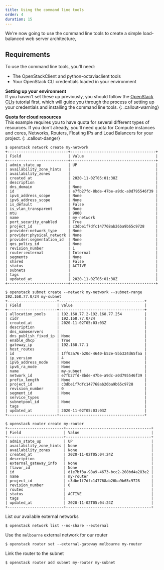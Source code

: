 ```yaml
---
title: Using the command line tools
order: 4
duration: 15
---
```


We're now going to use the command line tools to create a simple load-balanced
web server architecture,

## Requirements

To use the command line tools, you'll need:
* The OpenStackClient and python-octaviaclient tools
* Your OpenStack CLI credentials loaded in your environment

**Setting up your environment**  
If you haven't set these up previously, you should follow the [OpenStack CLIs](https://tutorials.rc.nectar.org.au/openstack-cli) tutorial first,
which will guide you through the process of setting up your credentials and installing the command line tools.
{: .callout-warning}

**Quota for cloud resources**  
This example requires you to have quota for several different types of
resources. If you don't already, you'll need quota for Compute instances and
cores, Networks, Routers, Floating IPs and Load Balancers for your project.
{: .callout-danger}

```
$ openstack network create my-network
+---------------------------+--------------------------------------+
| Field                     | Value                                |
+---------------------------+--------------------------------------+
| admin_state_up            | UP                                   |
| availability_zone_hints   |                                      |
| availability_zones        |                                      |
| created_at                | 2020-11-02T05:01:38Z                 |
| description               |                                      |
| dns_domain                | None                                 |
| id                        | e7fb27fd-8bde-47be-a9dc-a0d795546f39 |
| ipv4_address_scope        | None                                 |
| ipv6_address_scope        | None                                 |
| is_default                | False                                |
| is_vlan_transparent       | None                                 |
| mtu                       | 9000                                 |
| name                      | my-network                           |
| port_security_enabled     | True                                 |
| project_id                | c3dbe1f7dfc147768ab26ba9b65c9728     |
| provider:network_type     | None                                 |
| provider:physical_network | None                                 |
| provider:segmentation_id  | None                                 |
| qos_policy_id             | None                                 |
| revision_number           | 1                                    |
| router:external           | Internal                             |
| segments                  | None                                 |
| shared                    | False                                |
| status                    | ACTIVE                               |
| subnets                   |                                      |
| tags                      |                                      |
| updated_at                | 2020-11-02T05:01:38Z                 |
+---------------------------+--------------------------------------+
```

```
$ openstack subnet create --network my-network --subnet-range 192.168.77.0/24 my-subnet 
+----------------------+--------------------------------------+
| Field                | Value                                |
+----------------------+--------------------------------------+
| allocation_pools     | 192.168.77.2-192.168.77.254          |
| cidr                 | 192.168.77.0/24                      |
| created_at           | 2020-11-02T05:03:03Z                 |
| description          |                                      |
| dns_nameservers      |                                      |
| dns_publish_fixed_ip | None                                 |
| enable_dhcp          | True                                 |
| gateway_ip           | 192.168.77.1                         |
| host_routes          |                                      |
| id                   | 1ff03a76-b20d-4640-b52e-5bb324d65faa |
| ip_version           | 4                                    |
| ipv6_address_mode    | None                                 |
| ipv6_ra_mode         | None                                 |
| name                 | my-subnet                            |
| network_id           | e7fb27fd-8bde-47be-a9dc-a0d795546f39 |
| prefix_length        | None                                 |
| project_id           | c3dbe1f7dfc147768ab26ba9b65c9728     |
| revision_number      | 0                                    |
| segment_id           | None                                 |
| service_types        |                                      |
| subnetpool_id        | None                                 |
| tags                 |                                      |
| updated_at           | 2020-11-02T05:03:03Z                 |
+----------------------+--------------------------------------+
```

```
$ openstack router create my-router
+-------------------------+--------------------------------------+
| Field                   | Value                                |
+-------------------------+--------------------------------------+
| admin_state_up          | UP                                   |
| availability_zone_hints | None                                 |
| availability_zones      | None                                 |
| created_at              | 2020-11-02T05:04:24Z                 |
| description             |                                      |
| external_gateway_info   | None                                 |
| flavor_id               | None                                 |
| id                      | d1e7bf3a-98a9-4673-bcc2-208bd4a283e2 |
| name                    | my-router                            |
| project_id              | c3dbe1f7dfc147768ab26ba9b65c9728     |
| revision_number         | 0                                    |
| routes                  |                                      |
| status                  | ACTIVE                               |
| tags                    |                                      |
| updated_at              | 2020-11-02T05:04:24Z                 |
+-------------------------+--------------------------------------+
```

List our available external networks
```
$ openstack network list --no-share --external
```

Use the `melbourne` external network for our router
```
$ openstack router set --external-gateway melbourne my-router
```

Link the router to the subnet
```
$ openstack router add subnet my-router my-subnet
```
